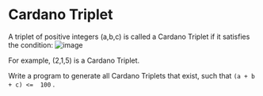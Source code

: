 # Cardano Triplet

A triplet of positive integers (a,b,c) is called a Cardano Triplet if it satisfies the condition:
![image](https://user-images.githubusercontent.com/91416443/209702243-2f9f647a-7d82-4fc4-b3f0-1baa8199d7ce.png)

For example, (2,1,5) is a Cardano Triplet.

Write a program to generate all Cardano Triplets that exist, such that `(a + b + c) <=  100` .
